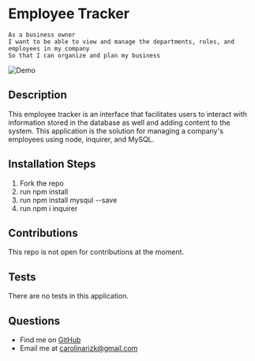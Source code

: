 # Employee Tracker

```
As a business owner
I want to be able to view and manage the departments, roles, and employees in my company
So that I can organize and plan my business
```
![Demo](Assets/employee-trackerGIF.gif)

## Description
This employee tracker is an interface that facilitates users to interact with information stored in the database as well and adding content to the system. This application is the solution for managing a company's employees using node, inquirer, and MySQL.

## Installation Steps
1. Fork the repo
2. run npm install
3. run npm install mysqul --save
4. run npm i inquirer

## Contributions

This repo is not open for contributions at the moment.

## Tests
There are no tests in this application.

## Questions
* Find me on [GitHub](https://github.com/crizk-crizk)
* Email me at carolinarizk@gmail.com

